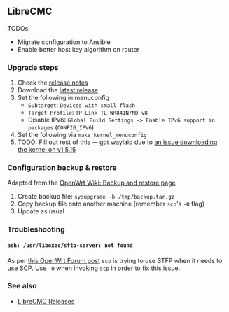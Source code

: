 ## LibreCMC
TODOs:

 * Migrate configuration to Ansible
 * Enable better host key algorithm on router

### Upgrade steps

 1. Check the [release notes](https://gogs.librecmc.org/libreCMC/libreCMC/wiki/Releases)
 1. Download the [latest release](https://gogs.librecmc.org/libreCMC/libreCMC/releases)
 1. Set the following in menuconfig
    * `Subtarget`: `Devices with small flash`
    * `Target Profile`: `TP-Link TL-WR841N/ND v8`
    * Disable IPv6: `Global Build Settings -> Enable IPv6 support in packages` (`CONFIG_IPV6`)
 1. Set the following via `make kernel_menuconfig`
 1. TODO: Fill out rest of this -- got waylaid due to [an issue downloading the kernel on v1.5.15](https://gogs.librecmc.org/libreCMC/libreCMC/issues/190)

### Configuration backup & restore
Adapted from the [OpenWrt Wiki: Backup and restore page](https://openwrt.org/docs/guide-user/troubleshooting/backup_restore#command-line_instructions)

 1. Create backup file: `sysupgrade -b /tmp/backup.tar.gz`
 1. Copy backup file onto another machine (remember `scp`'s `-O` flag)
 1. Update as usual

### Troubleshooting

#### `ash: /usr/libexec/sftp-server: not found`
As per [this OpenWrt Forum post](https://forum.openwrt.org/t/ash-usr-libexec-sftp-server-not-found-when-using-scp/125772) `scp` is trying to use STFP when it needs to use SCP.
Use `-O` when invoking `scp` in order to fix this issue.

### See also

 * [LibreCMC Releases](https://gogs.librecmc.org/libreCMC/libreCMC/releases)
